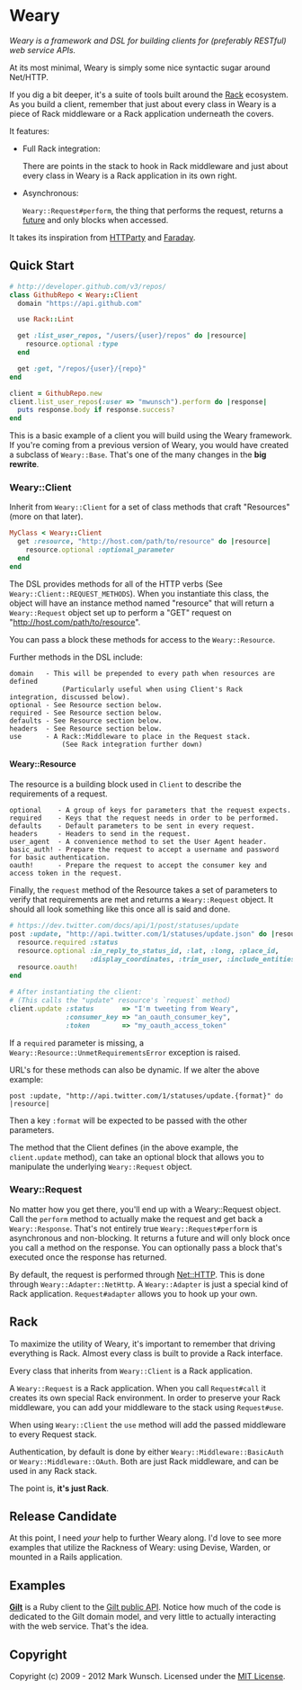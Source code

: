 # Weary

_Weary is a framework and DSL for building clients for (preferably RESTful) web service APIs._

At its most minimal, Weary is simply some nice syntactic sugar around Net/HTTP.

If you dig a bit deeper, it's a suite of tools built around the [Rack](http://rack.rubyforge.org/) ecosystem. As you build a client, remember that just about every class in Weary is a piece of Rack middleware or a Rack application underneath the covers.

It features:

*   Full Rack integration:

    There are points in the stack to hook in Rack middleware and just about every class in Weary is a Rack application in its own right.

*   Asynchronous:

    `Weary::Request#perform`, the thing that performs the request, returns a [future](http://en.wikipedia.org/wiki/Futures_and_promises) and only blocks when accessed.

It takes its inspiration from [HTTParty](https://github.com/jnunemaker/httparty) and [Faraday](https://github.com/technoweenie/faraday).

## Quick Start

```ruby
# http://developer.github.com/v3/repos/
class GithubRepo < Weary::Client
  domain "https://api.github.com"

  use Rack::Lint

  get :list_user_repos, "/users/{user}/repos" do |resource|
    resource.optional :type
  end

  get :get, "/repos/{user}/{repo}"
end

client = GithubRepo.new
client.list_user_repos(:user => "mwunsch").perform do |response|
  puts response.body if response.success?
end
```

This is a basic example of a client you will build using the Weary framework. If you're coming from a previous version of Weary, you would have created a subclass of `Weary::Base`. That's one of the many changes in the **big rewrite**.

### Weary::Client

Inherit from `Weary::Client` for a set of class methods that craft "Resources" (more on that later).

```ruby
MyClass < Weary::Client
  get :resource, "http://host.com/path/to/resource" do |resource|
    resource.optional :optional_parameter
  end
end
```

The DSL provides methods for all of the HTTP verbs (See `Weary::Client::REQUEST_METHODS`). When you instantiate this class, the object will have an instance method named "resource" that will return a `Weary::Request` object set up to perform a "GET" request on "http://host.com/path/to/resource".

You can pass a block these methods for access to the `Weary::Resource`.

Further methods in the DSL include:

    domain   - This will be prepended to every path when resources are defined
                 (Particularly useful when using Client's Rack integration, discussed below).
    optional - See Resource section below.
    required - See Resource section below.
    defaults - See Resource section below.
    headers  - See Resource section below.
    use      - A Rack::Middleware to place in the Request stack.
                 (See Rack integration further down)


#### Weary::Resource

The resource is a building block used in `Client` to describe the requirements of a request.

    optional    - A group of keys for parameters that the request expects.
    required    - Keys that the request needs in order to be performed.
    defaults    - Default parameters to be sent in every request.
    headers     - Headers to send in the request.
    user_agent  - A convenience method to set the User Agent header.
    basic_auth! - Prepare the request to accept a username and password for basic authentication.
    oauth!      - Prepare the request to accept the consumer key and access token in the request.

Finally, the `request` method of the Resource takes a set of parameters to verify that requirements are met and returns a `Weary::Request` object. It should all look something like this once all is said and done.

```ruby
# https://dev.twitter.com/docs/api/1/post/statuses/update
post :update, "http://api.twitter.com/1/statuses/update.json" do |resource|
  resource.required :status
  resource.optional :in_reply_to_status_id, :lat, :long, :place_id,
                    :display_coordinates, :trim_user, :include_entities
  resource.oauth!
end

# After instantiating the client:
# (This calls the "update" resource's `request` method)
client.update :status       => "I'm tweeting from Weary",
              :consumer_key => "an_oauth_consumer_key",
              :token        => "my_oauth_access_token"

```

If a `required` parameter is missing, a `Weary::Resource::UnmetRequirementsError` exception is raised.

URL's for these methods can also be dynamic. If we alter the above example:

    post :update, "http://api.twitter.com/1/statuses/update.{format}" do |resource|

Then a key `:format` will be expected to be passed with the other parameters.

The method that the Client defines (in the above example, the `client.update` method), can take an optional block that allows you to manipulate the underlying `Weary::Request` object.

### Weary::Request

No matter how you get there, you'll end up with a Weary::Request object. Call the `perform` method to actually make the request and get back a `Weary::Response`. That's not entirely true `Weary::Request#perform` is asynchronous and non-blocking. It returns a future and will only block once you call a method on the response. You can optionally pass a block that's executed once the response has returned.

By default, the request is performed through [Net::HTTP](http://www.ruby-doc.org/stdlib-1.9.3/libdoc/net/http/rdoc/Net/HTTP.html). This is done through `Weary::Adapter::NetHttp`. A `Weary::Adapter` is just a special kind of Rack application. `Request#adapter` allows you to hook up your own.

## Rack

To maximize the utility of Weary, it's important to remember that driving everything is Rack. Almost every class is built to provide a Rack interface.

Every class that inherits from `Weary::Client` is a Rack application.

A `Weary::Request` is a Rack application. When you call `Request#call` it creates its own special Rack environment. In order to preserve your Rack middleware, you can add your middleware to the stack using `Request#use`.

When using `Weary::Client` the `use` method will add the passed middleware to every Request stack.

Authentication, by default is done by either `Weary::Middleware::BasicAuth` or `Weary::Middleware::OAuth`. Both are just Rack middleware, and can be used in any Rack stack.

The point is, **it's just Rack**.

## Release Candidate

At this point, I need _your_ help to further Weary along. I'd love to see more examples that utilize the Rackness of Weary: using Devise, Warden, or mounted in a Rails application.

## Examples

[**Gilt**](https://github.com/mwunsch/gilt) is a Ruby client to the [Gilt public API](https://dev.gilt.com/). Notice how much of the code is dedicated to the Gilt domain model, and very little to actually interacting with the web service. That's the idea.

## Copyright

Copyright (c) 2009 - 2012 Mark Wunsch. Licensed under the [MIT License](http://opensource.org/licenses/mit-license.php).
